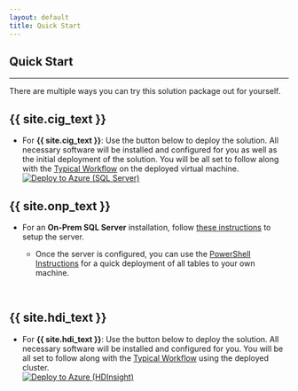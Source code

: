 ```yaml
---
layout: default
title: Quick Start
---
```


## Quick Start
-----------------
 
 There are multiple ways you can try this solution package out for yourself.

## {{ site.cig_text }}
* For **{{ site.cig_text }}**: Use the button below to deploy the solution. All necessary software will be installed and configured for you as well as the initial deployment of the solution.  You will be all set to follow along with the [Typical Workflow](Typical.html?platform=cig) on the deployed virtual machine.<br/>
[![Deploy to Azure (SQL Server)](https://raw.githubusercontent.com/Azure/Azure-CortanaIntelligence-SolutionAuthoringWorkspace/master/docs/images/DeployToAzure.PNG)](https://portal.azure.com/#create/Microsoft.Template/uri/https%3A%2F%2Fraw.githubusercontent.com%2FMicrosoft%2Fr-server-campaign-optimization%2Fmaster%2FArmTemplates%2Fcampaign_arm.json)<br/>

## {{ site.onp_text }}
* For an **On-Prem SQL Server** installation, follow [these instructions](SetupSQL.html?platform=onp) to setup the server.

    * Once the server is configured, you can use the [PowerShell Instructions](Powershell_Instructions.html?platform=onp) for a quick deployment of all tables to your own machine.<br/>
<br/>

## {{ site.hdi_text }}
* For **{{ site.hdi_text }}**: Use the button below to deploy the solution. All necessary software will be installed and configured for you.  You will be all set to follow along with the [Typical Workflow](Typical.html?platform=hdi) using the deployed cluster.<br/>
[![Deploy to Azure (HDInsight)](https://raw.githubusercontent.com/Azure/Azure-CortanaIntelligence-SolutionAuthoringWorkspace/master/docs/images/DeployToAzure.PNG)](https://portal.azure.com/#create/Microsoft.Template/uri/https%3A%2F%2Fraw.githubusercontent.com%2FMicrosoft%2Fr-server-campaign-optimization%2Fmaster%2FArmTemplates%2Fcampaign_hdi_arm.json)

    

